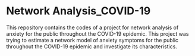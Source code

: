 # Network Analysis_COVID-19
This repository contains the codes of a project for network analysis of anxiety for the public throughout the COVID-19 epidemic.
This project was trying to estimate a network model of anxiety symptoms for the public throughout the COVID-19 epidemic and investigate its characteristics.
